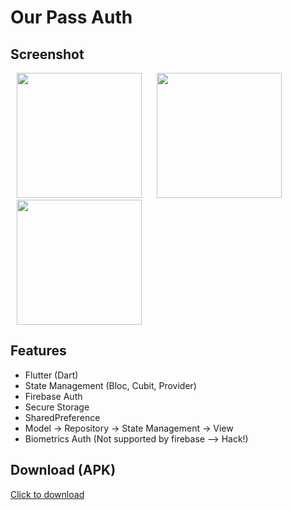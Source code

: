 # Our Pass Auth


## Screenshot

<p>
    <img src="https://user-images.githubusercontent.com/39574228/201544646-534ccb66-c7ab-4b71-bcb8-cec6889172b7.jpg" width="200px" hspace="10"/>
    <img src="https://user-images.githubusercontent.com/39574228/201544660-db8fac2e-1416-408a-8ff3-5553f1a8429c.jpg" width="200px" hspace="10"/>
    <img src="https://user-images.githubusercontent.com/39574228/201544681-f9ff48ae-bf75-4181-806c-3d88e036bed3.jpg" width="200px" hspace="10"/>
</p>


## Features

- Flutter (Dart)
- State Management (Bloc, Cubit, Provider)
- Firebase Auth
- Secure Storage
- SharedPreference
- Model -> Repository -> State Management -> View  
- Biometrics Auth (Not supported by firebase --> Hack!)

## Download (APK)

<a href="https://github.com/ibrajix/OuPassAuth/releases/download/v1.1/app-release.apk">Click to download</a>
